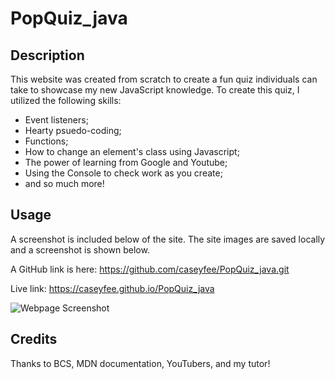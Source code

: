 # PopQuiz_java

## Description

This website was created from scratch to create a fun quiz individuals can take to showcase my new JavaScript knowledge. To create this quiz, I utilized the following skills:

- Event listeners;
- Hearty psuedo-coding;
- Functions;
- How to change an element's class using Javascript;
- The power of learning from Google and Youtube;
- Using the Console to check work as you create;
- and so much more!


## Usage

A screenshot is included below of the site. The site images are saved locally and a screenshot is shown below.


A GitHub link is here: https://github.com/caseyfee/PopQuiz_java.git


Live link: https://caseyfee.github.io/PopQuiz_java

![Webpage Screenshot](./Develop/images/quiz.png)


## Credits

Thanks to BCS, MDN documentation, YouTubers, and my tutor!
